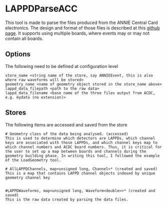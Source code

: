 # LAPPDParseACC

This tool is made to parse the files produced from the ANNIE Central Card electronics. The design and format of those files is described at this [github page](https://github.com/lappd-daq/acdc-daq). It supports using multiple boards, where events may or may not contain all boards. 




## Options
The following need to be defined at configuration level
```
store_name <string name of the store, say ANNIEEvent, this is also where raw waveforms will be stored>
geometry_name <name of geometry object stored in the store_name above>
lappd_data_filepath <path to the raw data>
lappd_data_filename <base name of the three files output from ACDC, e.g. mydata (no extension)>
```


## Stores
The following items are accessed and saved from the store
```
# Geometry class of the data being analysed. (accessed)
This is used to determine which detectors are LAPPDs, which channel keys are associated with those LAPPDs, and which channel keys map to which channel numbers and ACDC board numbers. Thus, it is critical for the user to set up a map between boards and channels during the geometry building phase. In writing this tool, I followed the example of the LoadGeometry tool.  

# AllLAPPDChannels, map<unsigned long, Channel>* (created and saved)
This is a map that contains LAPPD channel objects indexed by unique geometry channel key


#LAPPDWaveforms, map<unsigned long, Waveform<double>>* (created and saved)
This is the raw data created by parsing the data files. 


```